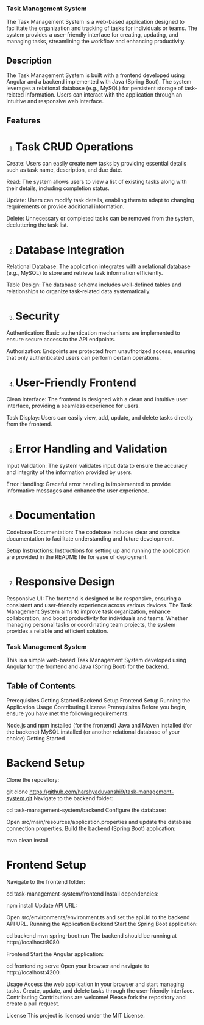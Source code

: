 ### Task Management System
The Task Management System is a web-based application designed to facilitate the organization and tracking of tasks for individuals or teams. The system provides a user-friendly interface for creating, updating, and managing tasks, streamlining the workflow and enhancing productivity.

## Description
The Task Management System is built with a frontend developed using Angular and a backend implemented with Java (Spring Boot). The system leverages a relational database (e.g., MySQL) for persistent storage of task-related information. Users can interact with the application through an intuitive and responsive web interface.

## Features
1. #  Task CRUD Operations
Create: Users can easily create new tasks by providing essential details such as task name, description, and due date.

Read: The system allows users to view a list of existing tasks along with their details, including completion status.

Update: Users can modify task details, enabling them to adapt to changing requirements or provide additional information.

Delete: Unnecessary or completed tasks can be removed from the system, decluttering the task list.

2. # Database Integration
Relational Database: The application integrates with a relational database (e.g., MySQL) to store and retrieve task information efficiently.

Table Design: The database schema includes well-defined tables and relationships to organize task-related data systematically.

3. # Security
Authentication: Basic authentication mechanisms are implemented to ensure secure access to the API endpoints.

Authorization: Endpoints are protected from unauthorized access, ensuring that only authenticated users can perform certain operations.

4. # User-Friendly Frontend
Clean Interface: The frontend is designed with a clean and intuitive user interface, providing a seamless experience for users.

Task Display: Users can easily view, add, update, and delete tasks directly from the frontend.

5. # Error Handling and Validation
Input Validation: The system validates input data to ensure the accuracy and integrity of the information provided by users.

Error Handling: Graceful error handling is implemented to provide informative messages and enhance the user experience.

6. # Documentation
Codebase Documentation: The codebase includes clear and concise documentation to facilitate understanding and future development.

Setup Instructions: Instructions for setting up and running the application are provided in the README file for ease of deployment.

7. # Responsive Design
Responsive UI: The frontend is designed to be responsive, ensuring a consistent and user-friendly experience across various devices.
The Task Management System aims to improve task organization, enhance collaboration, and boost productivity for individuals and teams. Whether managing personal tasks or coordinating team projects, the system provides a reliable and efficient solution.

### Task Management System
This is a simple web-based Task Management System developed using Angular for the frontend and Java (Spring Boot) for the backend.

## Table of Contents
Prerequisites
Getting Started
Backend Setup
Frontend Setup
Running the Application
Usage
Contributing
License
Prerequisites
Before you begin, ensure you have met the following requirements:

Node.js and npm installed (for the frontend)
Java and Maven installed (for the backend)
MySQL installed (or another relational database of your choice)
Getting Started
# Backend Setup

Clone the repository:

git clone https://github.com/harshyaduvanshi9/task-management-system.git
Navigate to the backend folder:

cd task-management-system/backend
Configure the database:

Open src/main/resources/application.properties and update the database connection properties.
Build the backend (Spring Boot) application:

mvn clean install

# Frontend Setup
Navigate to the frontend folder:

cd task-management-system/frontend
Install dependencies:

npm install
Update API URL:

Open src/environments/environment.ts and set the apiUrl to the backend API URL.
Running the Application
Backend
Start the Spring Boot application:


cd backend
mvn spring-boot:run
The backend should be running at http://localhost:8080.

Frontend
Start the Angular application:

cd frontend
ng serve
Open your browser and navigate to http://localhost:4200.

Usage
Access the web application in your browser and start managing tasks.
Create, update, and delete tasks through the user-friendly interface.
Contributing
Contributions are welcome! Please fork the repository and create a pull request.

License
This project is licensed under the MIT License.